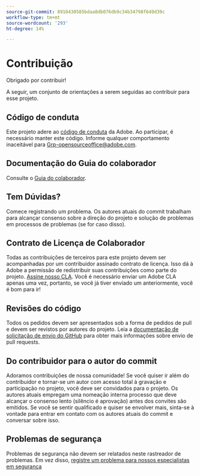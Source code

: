 ```yaml
---
source-git-commit: 8910430585bdaa0db076db9c34b34798f649d39c
workflow-type: tm+mt
source-wordcount: '293'
ht-degree: 14%

---
```

# Contribuição

Obrigado por contribuir!

A seguir, um conjunto de orientações a serem seguidas ao contribuir para esse projeto.

## Código de conduta

Este projeto adere ao [código de conduta](code-of-conduct.md) da Adobe. Ao participar, é necessário manter este código. Informe qualquer comportamento inaceitável para
[Grp-opensourceoffice@adobe.com](mailto:Grp-opensourceoffice@adobe.com).

## Documentação do Guia do colaborador

Consulte o [Guia do colaborador](https://experienceleague.adobe.com/docs/contributor/contributor-guide/introduction.html?lang=pt-BR).

## Tem Dúvidas?

Comece registrando um problema. Os autores atuais do commit trabalham para alcançar
consenso sobre a direção do projeto e solução de problemas em processos de problemas
(se for caso disso).

## Contrato de Licença de Colaborador

Todas as contribuições de terceiros para este projeto devem ser acompanhadas por um contribuidor assinado
contrato de licença. Isso dá à Adobe a permissão de redistribuir suas contribuições como parte do projeto. [Assine nosso CLA](https://opensource.adobe.com/cla.html). Você
é necessário enviar um Adobe CLA apenas uma vez, portanto, se você já tiver enviado um anteriormente,
você é bom para ir!

## Revisões do código

Todos os pedidos devem ser apresentados sob a forma de pedidos de pull e devem ser revistos
por autores do projeto. Leia a [documentação de solicitação de envio do GitHub](https://help.github.com/articles/about-pull-requests) para obter mais informações sobre envio de pull requests.

<!--
Lastly, please follow the [pull request template](PULL_REQUEST_TEMPLATE.md) when
submitting a pull request!
-->

## Do contribuidor para o autor do commit

Adoramos contribuições de nossa comunidade! Se você quiser ir além do contribuidor
e tornar-se um autor com acesso total à gravação e participação no projeto, você deve
ser convidados para o projeto. Os autores atuais empregam uma nomeação interna
processo que deve alcançar o consenso lento (silêncio é aprovação) antes dos convites
são emitidos. Se você se sentir qualificado e quiser se envolver mais,
sinta-se à vontade para entrar em contato com os autores atuais do commit e conversar sobre isso.

## Problemas de segurança

Problemas de segurança não devem ser relatados neste rastreador de problemas. Em vez disso, [registre um problema para nossos especialistas em segurança](https://helpx.adobe.com/br/security/alertus.html)
